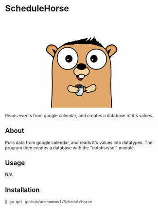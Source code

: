 # ScheduleHorse

<p align="center">
    <img src="gopher_5.png" alt="gopher" width="250"/>  
</p>
Reads events from google calendar, and creates a database of it's values.

## About
Pulls data from google calendar, and reads it's values into datatypes.
The program then creates a database with the "databse/sql" module.

## Usage
N/A

## Installation
 `@ go get github/accnameowl/ScheduleHorse`


